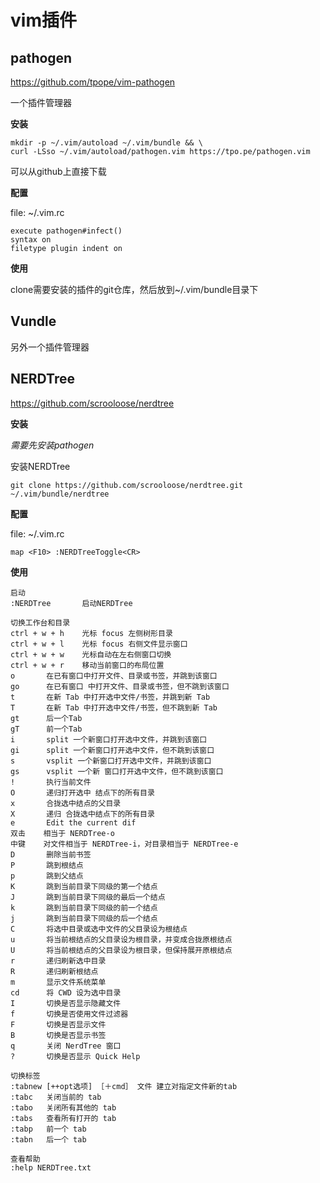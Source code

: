 # vim插件

## pathogen
https://github.com/tpope/vim-pathogen

一个插件管理器

**安装**

```
mkdir -p ~/.vim/autoload ~/.vim/bundle && \
curl -LSso ~/.vim/autoload/pathogen.vim https://tpo.pe/pathogen.vim
```

可以从github上直接下载

**配置**

file: ~/.vim.rc

```
execute pathogen#infect()
syntax on
filetype plugin indent on
```

**使用**

clone需要安装的插件的git仓库，然后放到~/.vim/bundle目录下

## Vundle

另外一个插件管理器

## NERDTree
https://github.com/scrooloose/nerdtree

**安装**

*需要先安装pathogen*

安装NERDTree
```
git clone https://github.com/scrooloose/nerdtree.git ~/.vim/bundle/nerdtree
```

**配置**

file: ~/.vim.rc

```
map <F10> :NERDTreeToggle<CR>
```

**使用**

```
启动
:NERDTree       启动NERDTree

切换工作台和目录
ctrl + w + h    光标 focus 左侧树形目录
ctrl + w + l    光标 focus 右侧文件显示窗口
ctrl + w + w    光标自动在左右侧窗口切换
ctrl + w + r    移动当前窗口的布局位置
o       在已有窗口中打开文件、目录或书签，并跳到该窗口
go      在已有窗口 中打开文件、目录或书签，但不跳到该窗口
t       在新 Tab 中打开选中文件/书签，并跳到新 Tab
T       在新 Tab 中打开选中文件/书签，但不跳到新 Tab
gt      后一个Tab
gT      前一个Tab
i       split 一个新窗口打开选中文件，并跳到该窗口
gi      split 一个新窗口打开选中文件，但不跳到该窗口
s       vsplit 一个新窗口打开选中文件，并跳到该窗口
gs      vsplit 一个新 窗口打开选中文件，但不跳到该窗口
!       执行当前文件
O       递归打开选中 结点下的所有目录
x       合拢选中结点的父目录
X       递归 合拢选中结点下的所有目录
e       Edit the current dif
双击    相当于 NERDTree-o
中键    对文件相当于 NERDTree-i，对目录相当于 NERDTree-e
D       删除当前书签
P       跳到根结点
p       跳到父结点
K       跳到当前目录下同级的第一个结点
J       跳到当前目录下同级的最后一个结点
k       跳到当前目录下同级的前一个结点
j       跳到当前目录下同级的后一个结点
C       将选中目录或选中文件的父目录设为根结点
u       将当前根结点的父目录设为根目录，并变成合拢原根结点
U       将当前根结点的父目录设为根目录，但保持展开原根结点
r       递归刷新选中目录
R       递归刷新根结点
m       显示文件系统菜单
cd      将 CWD 设为选中目录
I       切换是否显示隐藏文件
f       切换是否使用文件过滤器
F       切换是否显示文件
B       切换是否显示书签
q       关闭 NerdTree 窗口
?       切换是否显示 Quick Help

切换标签
:tabnew [++opt选项] ［＋cmd］ 文件 建立对指定文件新的tab
:tabc   关闭当前的 tab
:tabo   关闭所有其他的 tab
:tabs   查看所有打开的 tab
:tabp   前一个 tab
:tabn   后一个 tab

查看帮助
:help NERDTree.txt
```
